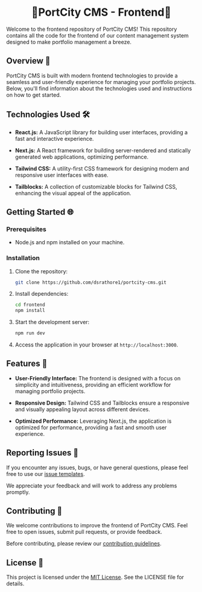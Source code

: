 <h1 align='center'>🎇PortCity CMS - Frontend🎇</h1>

Welcome to the frontend repository of PortCity CMS! This repository contains all the code for the frontend of our content management system designed to make portfolio management a breeze.

## Overview 🚀

PortCity CMS is built with modern frontend technologies to provide a seamless and user-friendly experience for managing your portfolio projects. Below, you'll find information about the technologies used and instructions on how to get started.

## Technologies Used 🛠️

- **React.js:** A JavaScript library for building user interfaces, providing a fast and interactive experience.
  
- **Next.js:** A React framework for building server-rendered and statically generated web applications, optimizing performance.

- **Tailwind CSS:** A utility-first CSS framework for designing modern and responsive user interfaces with ease.

- **Tailblocks:** A collection of customizable blocks for Tailwind CSS, enhancing the visual appeal of the application.

## Getting Started 🌐

### Prerequisites

- Node.js and npm installed on your machine.

### Installation

1. Clone the repository:
   ```bash
   git clone https://github.com/dsrathore1/portcity-cms.git
   ```

2. Install dependencies:
   ```bash
   cd frontend
   npm install
   ```

3. Start the development server:
   ```bash
   npm run dev
   ```

4. Access the application in your browser at `http://localhost:3000`.

## Features 🌟

- **User-Friendly Interface:** The frontend is designed with a focus on simplicity and intuitiveness, providing an efficient workflow for managing portfolio projects.

- **Responsive Design:** Tailwind CSS and Tailblocks ensure a responsive and visually appealing layout across different devices.

- **Optimized Performance:** Leveraging Next.js, the application is optimized for performance, providing a fast and smooth user experience.

## Reporting Issues 🐛

If you encounter any issues, bugs, or have general questions, please feel free to use our [issue templates](.github/ISSUE_TEMPLATE).

We appreciate your feedback and will work to address any problems promptly.

## Contributing 🤝

We welcome contributions to improve the frontend of PortCity CMS. Feel free to open issues, submit pull requests, or provide feedback.

Before contributing, please review our [contribution guidelines](CONTRIBUTING.md).

## License 📝

This project is licensed under the [MIT License](LICENSE). See the LICENSE file for details.
